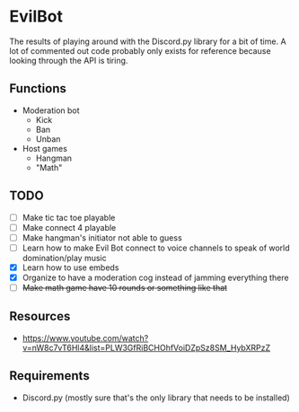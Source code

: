 # EvilBot
The results of playing around with the Discord.py library for a bit of time. A lot of commented out code probably only exists for reference because looking through the API is tiring. 
## Functions
* Moderation bot
  * Kick
  * Ban
  * Unban
* Host games
  * Hangman
  * "Math"
## TODO
- [ ] Make tic tac toe playable
- [ ] Make connect 4 playable
- [ ] Make hangman's initiator not able to guess
- [ ] Learn how to make Evil Bot connect to voice channels to speak of world domination/play music
- [X] Learn how to use embeds
- [X] Organize to have a moderation cog instead of jamming everything there
- [ ] ~~Make math game have 10 rounds or something like that~~
## Resources
* https://www.youtube.com/watch?v=nW8c7vT6Hl4&list=PLW3GfRiBCHOhfVoiDZpSz8SM_HybXRPzZ
## Requirements
* Discord.py (mostly sure that's the only library that needs to be installed)
